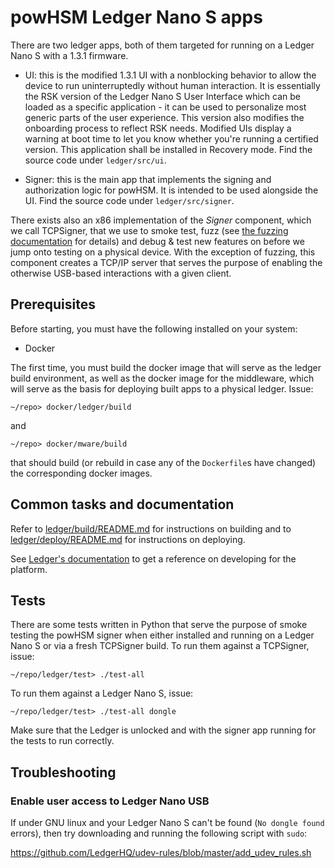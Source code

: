 # powHSM Ledger Nano S apps

There are two ledger apps, both of them targeted for running on a Ledger Nano S with a 1.3.1 firmware.

- UI: this is the modified 1.3.1 UI with a nonblocking behavior to allow the device to run uninterruptedly without human interaction. It is essentially the RSK version of the Ledger Nano S User Interface which can be loaded as a specific application - it can be used to personalize most generic parts of the user experience. This version also modifies the onboarding process to reflect RSK needs. Modified UIs display a warning at boot time to let you know whether you're running a certified version. This application shall be installed in Recovery mode. Find the source code under `ledger/src/ui`.

- Signer: this is the main app that implements the signing and authorization logic for powHSM. It is intended to be used alongside the UI. Find the source code under `ledger/src/signer`.


There exists also an x86 implementation of the _Signer_ component, which we call TCPSigner, that we use to smoke test, fuzz (see [the fuzzing documentation](./fuzz/README.md) for details) and debug & test new features on before we jump onto testing on a physical device. With the exception of fuzzing, this component creates a TCP/IP server that serves the purpose of enabling the otherwise USB-based interactions with a given client.

## Prerequisites

Before starting, you must have the following installed on your system:

- Docker

The first time, you must build the docker image that will serve as the ledger build environment, as well as the docker image for the middleware, which will serve as the basis for deploying built apps to a physical ledger. Issue:

```
~/repo> docker/ledger/build
```

and

```
~/repo> docker/mware/build
```

that should build (or rebuild in case any of the `Dockerfile`s have changed) the corresponding docker images.

## Common tasks and documentation

Refer to [ledger/build/README.md](./build/README.md) for instructions on building and to [ledger/deploy/README.md](./deploy/README.md) for instructions on deploying.

See [Ledger's documentation](http://ledger.readthedocs.io) to get a reference on developing for the platform.

## Tests

There are some tests written in Python that serve the purpose of smoke testing the powHSM signer when either installed and running on a Ledger Nano S or via a fresh TCPSigner build. To run them against a TCPSigner, issue:

```
~/repo/ledger/test> ./test-all
```

To run them against a Ledger Nano S, issue:

```
~/repo/ledger/test> ./test-all dongle
```

Make sure that the Ledger is unlocked and with the signer app running for the tests to run correctly.

## Troubleshooting

### Enable user access to Ledger Nano USB

If under GNU linux and your Ledger Nano S can't be found (`No dongle found` errors), then try downloading and running the following script with `sudo`:

https://github.com/LedgerHQ/udev-rules/blob/master/add_udev_rules.sh
